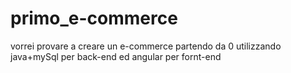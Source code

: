 # primo_e-commerce
vorrei provare a creare un e-commerce partendo da 0 utilizzando java+mySql per back-end ed angular per fornt-end
